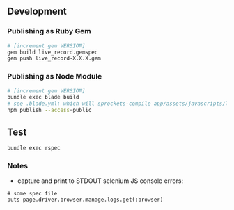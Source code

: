 ## Development

### Publishing as Ruby Gem

```bash
# [increment gem VERSION]
gem build live_record.gemspec
gem push live_record-X.X.X.gem
```

### Publishing as Node Module

```bash
# [increment gem VERSION]
bundle exec blade build
# see .blade.yml: which will sprockets-compile app/assets/javascripts/live_record.coffee into lib/assets/compile/live_record.js
npm publish --access=public
```

## Test

```bash
bundle exec rspec
```

### Notes
* capture and print to STDOUT selenium JS console errors:

```
# some spec file
puts page.driver.browser.manage.logs.get(:browser)
```
